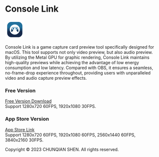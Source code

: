 # Console Link

<img src="./Logo.png" style="width: 64px;" />

Console Link is a game capture card preview tool specifically designed for macOS. This tool supports not only video preview, but also audio preview. By utilizing the Metal GPU for graphic rendering, Console Link maintains high-quality previews while achieving the advantage of low energy consumption and low latency. Compared with OBS, it ensures a seamless, no-frame-drop experience throughout, providing users with unparalleled video and audio capture preview effects.

### Free Version
[Free Version Download](https://github.com/chunqian/ConsoleLinkApp/releases/download/1.0.1/ConsoleLink.app.zip)  
Support 1280x720 60FPS, 1920x1080 30FPS.

### App Store Version
[App Store Link](https://apps.apple.com/us/app/console-link/id6448843682)  
Support 1280x720 60FPS, 1920x1080 60FPS, 2560x1440 60FPS, 3840x2160 30FPS.

Copyright © 2023 CHUNQIAN SHEN. All rights reserved.
